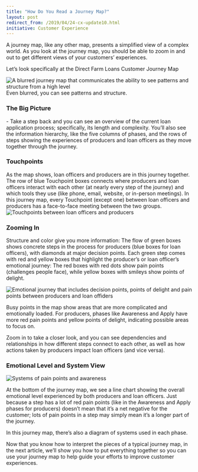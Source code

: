 ```yaml
---
title: "How Do You Read a Journey Map?"
layout: post
redirect_from: /2019/04/24-cx-update10.html
initiative: Customer Experience
---
```

A journey map, like any other map, presents a simplified view of a complex world. As you look at the journey map, you should be able to zoom in and out to get different views of your customers’ experiences.

Let’s look specifically at the Direct Farm Loans Customer Journey Map

<img src="{{site.baseurl}}/images/journey-map-blurred.jpg" alt="A blurred journey map that communicates the ability to see patterns and structure from a high level">
                              Even blurred, you can see patterns and structure.
<h3>The Big Picture</h3>
- Take a step back and you can see an overview of the current loan application process; specifically, its length and complexity. You’ll also see the information hierarchy, like the five columns of phases, and the rows of steps showing the   experiences of producers and loan officers as they move together through the journey.

<h3>Touchpoints</h3>
As the map shows, loan officers and producers are in this journey together. The row of blue Touchpoint boxes    connects where producers and loan officers interact with each other (at nearly every step of the journey) and which tools they use (like phone, email, website, or in-person meetings). In this journey map, every Touchpoint (except one) between loan officers and producers has a face-to-face meeting between the two groups.

<img src="{{site.baseurl}}/images/touchpoint-zoom.jpg" alt="Touchpoints between loan officers and producers">

<h3>Zooming In</h3>

Structure and color give you more information: The flow of green boxes shows concrete steps in the process for producers (blue boxes for loan officers), with diamonds at major decision points. Each green step comes with red and yellow boxes that highlight the producer’s or loan officer’s emotional journey: The red boxes with red dots show pain points (challenges people face), while yellow boxes with smileys show points of delight.

<img src="{{site.baseurl}}/images/awareness-apply.jpg" alt="Emotional journey that includes decision points, points of delight and pain points between producers and loan offiders">

Busy points in the map show areas that are more complicated and emotionally loaded. For producers, phases like Awareness and Apply have more red pain points and yellow points of delight, indicating possible areas to focus on.

Zoom in to take a closer look, and you can see dependencies and relationships in how different steps connect to each other, as well as how actions taken by producers impact loan officers (and vice versa).</li>

<h3>Emotional Level and System View</h3>
<img src="{{site.baseurl}}/images/emotional-level-system-view.jpg" alt="Systems of pain points and awareness">

At the bottom of the journey map, we see a line chart showing the overall emotional level experienced by both producers and loan officers. Just because a step has a lot of red pain points (like in the Awareness and Apply phases for producers) doesn’t mean that it’s a net negative for the customer; lots of pain points in a step may simply mean it’s a longer part of the journey.

In this journey map, there’s also a diagram of systems used in each phase.

Now that you know how to interpret the pieces of a typical journey map, in the next article, we’ll show you how to put everything together so you can use your journey map to help guide your efforts to improve customer experiences.
